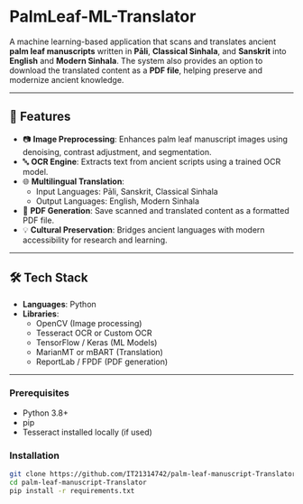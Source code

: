 # PalmLeaf-ML-Translator

A machine learning-based application that scans and translates ancient **palm leaf manuscripts** written in **Pāli**, **Classical Sinhala**, and **Sanskrit** into **English** and **Modern Sinhala**. The system also provides an option to download the translated content as a **PDF file**, helping preserve and modernize ancient knowledge.

---

## 🌟 Features

- 📷 **Image Preprocessing**: Enhances palm leaf manuscript images using denoising, contrast adjustment, and segmentation.
- 🔤 **OCR Engine**: Extracts text from ancient scripts using a trained OCR model.
- 🌐 **Multilingual Translation**:
  - Input Languages: Pāli, Sanskrit, Classical Sinhala
  - Output Languages: English, Modern Sinhala
- 📄 **PDF Generation**: Save scanned and translated content as a formatted PDF file.
- 💡 **Cultural Preservation**: Bridges ancient languages with modern accessibility for research and learning.

---

## 🛠️ Tech Stack

- **Languages**: Python
- **Libraries**:
  - OpenCV (Image processing)
  - Tesseract OCR or Custom OCR
  - TensorFlow / Keras (ML Models)
  - MarianMT or mBART (Translation)
  - ReportLab / FPDF (PDF generation)

---


### Prerequisites

- Python 3.8+
- pip
- Tesseract installed locally (if used)

### Installation

```bash
git clone https://github.com/IT21314742/palm-leaf-manuscript-Translator.git
cd palm-leaf-manuscript-Translator
pip install -r requirements.txt

